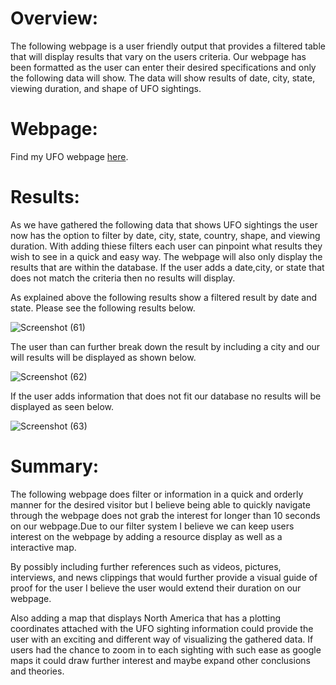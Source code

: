# Overview:
The following webpage is a user friendly output that provides a filtered table that will display results that vary on the users criteria. Our webpage has been formatted as the user can enter their desired specifications and only the following data will show. The data will show results of date, city, state, viewing duration, and shape of UFO sightings.

# Webpage:

Find my UFO webpage [here](file:///C:/Users/User/Desktop/Columbia%20Data%20Bootcamp/Module%2011%20(Java-Script)/UFOs/index.html).



# Results:

As we have gathered the following data that shows UFO sightings the user now has the option to filter by date, city, state, country, shape, and viewing duration. With adding thiese filters each user can pinpoint what results they wish to see in a quick and easy way. The webpage will also only display the results that are within the database. If the user adds a date,city, or state that does not match the criteria then no results will display.

As explained above the following results show a filtered result by date and state. Please see the following results below.

![Screenshot (61)](https://user-images.githubusercontent.com/81484054/124361959-24c60500-dc00-11eb-9262-16222ed0ed89.png)

The user than can further break down the result by including a city and our will results will be displayed as shown below.

![Screenshot (62)](https://user-images.githubusercontent.com/81484054/124361965-30b1c700-dc00-11eb-822e-607d62dea08b.png)


If the user adds information that does not fit our database no results will be displayed as seen below.

![Screenshot (63)](https://user-images.githubusercontent.com/81484054/124361972-35767b00-dc00-11eb-85dd-06bdfa5aeae1.png)

# Summary:

The following webpage does filter or information in a quick and orderly manner for the desired visitor but I believe being able to quickly navigate through the webpage does not grab the interest for longer than 10 seconds on our webpage.Due to our filter system I believe we can keep users interest on the webpage by adding a resource display as well as a interactive map.

By possibly including further references such as videos, pictures, interviews, and news clippings that  would further provide a visual guide of proof for the user I believe the user would extend their duration on our webpage.

Also adding a map that displays North America that has a plotting coordinates attached with the UFO sighting information could provide the user with an exciting and different way of visualizing the gathered data. If users had the chance to zoom in to each sighting with such ease as google maps it could draw further interest and maybe expand other conclusions and theories.
